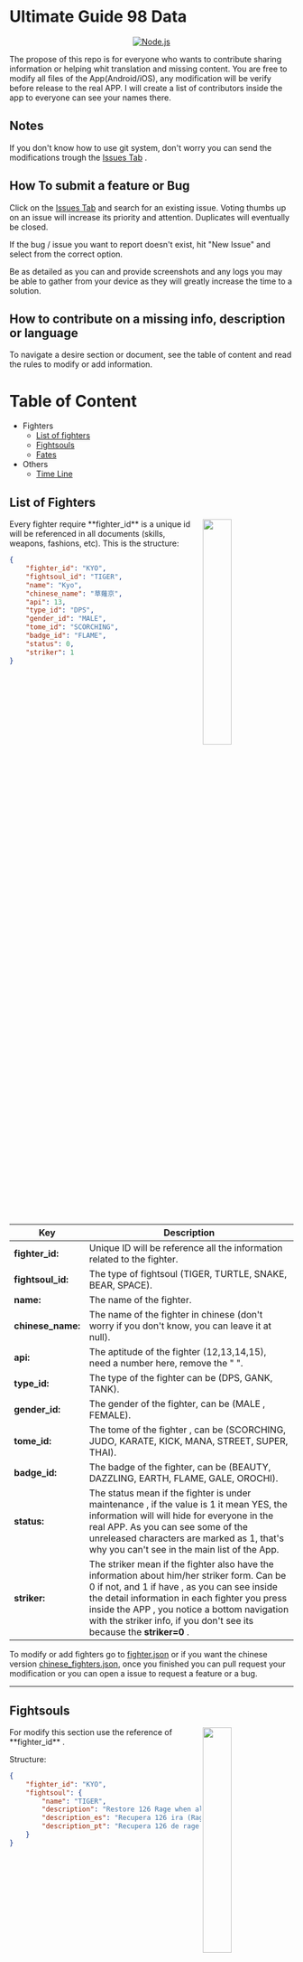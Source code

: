 # Ultimate Guide 98 Data

<!--lint disable no-literal-urls-->
<p align="center">
  <a href="https://nodejs.org/">
    <img
      alt="Node.js"
      src="https://www.ultimate-guides.net/assets/ug98/img/banner.png" 
    />
  </a>
</p>

The propose of this repo is for everyone who wants to contribute sharing information or helping whit translation and missing content. You are free to modify all files of the App(Android/iOS), any modification will be verify before release to the real APP. I will create a list of contributors inside the app to everyone can see your names there.

## Notes

If you don't know how to use git system, don't worry you can send the modifications trough the [Issues Tab](https://github.com/ultimate-guides/ultimate-guide-98-data/issues) .

## How To submit a feature or Bug

Click on the [Issues Tab](https://github.com/ultimate-guides/ultimate-guide-98-data/issues) and search for an existing issue. Voting thumbs up on an issue will increase its priority and attention. Duplicates will eventually be closed.

If the bug / issue you want to report doesn't exist, hit "New Issue" and select from the correct option.

Be as detailed as you can and provide screenshots and any logs you may be able to gather from your device as they will greatly increase the time to a solution.

## How to contribute on a missing info, description or language

To navigate a desire section or document, see the table of content and read the rules to modify or add information.

# Table of Content

-   Fighters
    -   [List of fighters](#List-of-Fighters)
    -   [Fightsouls](#Fightsouls)
    -   [Fates](#Fates)
-   Others
    -   [Time Line](#Time-Line)

## List of Fighters

<img src="https://www.ultimate-guides.net/assets/ug98/img/fighters.GIF" align="right" width="32%"/>
Every fighter require **fighter_id** is a unique id will be referenced in all documents (skills, weapons, fashions, etc). This is the structure:

```json
{
	"fighter_id": "KYO",
	"fightsoul_id": "TIGER",
	"name": "Kyo",
	"chinese_name": "草薙京",
	"api": 13,
	"type_id": "DPS",
	"gender_id": "MALE",
	"tome_id": "SCORCHING",
	"badge_id": "FLAME",
	"status": 0,
	"striker": 1
}
```

| Key               | Description                                                                                                                                                                                                                                                                                                           |
| ----------------- | --------------------------------------------------------------------------------------------------------------------------------------------------------------------------------------------------------------------------------------------------------------------------------------------------------------------- |
| **fighter_id:**   | Unique ID will be reference all the information related to the fighter.                                                                                                                                                                                                                                               |
| **fightsoul_id:** | The type of fightsoul (TIGER, TURTLE, SNAKE, BEAR, SPACE).                                                                                                                                                                                                                                                            |
| **name:**         | The name of the fighter.                                                                                                                                                                                                                                                                                              |
| **chinese_name:** | The name of the fighter in chinese (don't worry if you don't know, you can leave it at null).                                                                                                                                                                                                                         |
| **api:**          | The aptitude of the fighter (12,13,14,15), need a number here, remove the " ".                                                                                                                                                                                                                                        |
| **type_id:**      | The type of the fighter can be (DPS, GANK, TANK).                                                                                                                                                                                                                                                                     |
| **gender_id:**    | The gender of the fighter, can be (MALE , FEMALE).                                                                                                                                                                                                                                                                    |
| **tome_id:**      | The tome of the fighter , can be (SCORCHING, JUDO, KARATE, KICK, MANA, STREET, SUPER, THAI).                                                                                                                                                                                                                          |
| **badge_id:**     | The badge of the fighter, can be (BEAUTY, DAZZLING, EARTH, FLAME, GALE, OROCHI).                                                                                                                                                                                                                                      |
| **status:**       | The status mean if the fighter is under maintenance , if the value is 1 it mean YES, the information will will hide for everyone in the real APP. As you can see some of the unreleased characters are marked as 1, that's why you can't see in the main list of the App.                                             |
| **striker:**      | The striker mean if the fighter also have the information about him/her striker form. Can be 0 if not, and 1 if have , as you can see inside the detail information in each fighter you press inside the APP , you notice a bottom navigation with the striker info, if you don't see its because the **striker=0** . |

To modify or add fighters go to [fighter.json](https://github.com/ultimate-guides/ultimate-guide-98-data/blob/master/jsons/global/fighters/fighters.json) or if you want the chinese version [chinese_fighters.json](https://github.com/ultimate-guides/ultimate-guide-98-data/blob/master/jsons/chinese/fighters/chinese_fighters.json), once you finished you can pull request your modification or you can open a issue to request a feature or a bug.

---

## Fightsouls

<img src="https://www.ultimate-guides.net/assets/ug98/img/fightsouls.jpg" align="right" width="32%"/>
For modify this section use the reference of **fighter_id** .

Structure:

```json
{
	"fighter_id": "KYO",
	"fightsoul": {
		"name": "TIGER",
		"description": "Restore 126 Rage when ally dies. (3/4 for enemy)",
		"description_es": "Recupera 126 ira (Rage) cuando un aliado muere. (3 /4 por enemigo)",
		"description_pt": "Recupera 126 de rage quando um aliado morre (3/4 por inimigo)."
	}
}
```

| Key                 | Description                                                                                                                                      |
| ------------------- | ------------------------------------------------------------------------------------------------------------------------------------------------ |
| **fighter_id:**     | Unique ID will be reference all the information related to the fighter.                                                                          |
| **name:**           | Name of the fightsoul can be (TIGER, SNAKE, TURTLE, BEAR, SPACE), try to match this name with the **fightsoul_id** inside of the fighters.json . |
| **description:**    | English description of the fightsoul, can be at any lvl you want just specify in the description.                                                |
| **description_es:** | Spanish description of the fightsoul, can be any lvl you want just specify in the description.                                                   |
| **description_pt:** | Portuguese description of the fightsoul, can be any lvl you want just specify in the description.                                                |

To modify or add fightsouls go to [fightsouls.json](https://github.com/ultimate-guides/ultimate-guide-98-data/blob/master/jsons/global/fighters/fightsouls.json) or if you want the chinese version [chinese_fightsouls.json](https://github.com/ultimate-guides/ultimate-guide-98-data/blob/master/jsons/chinese/fighters/chinese_fightsouls.json), once you finished you can pull request your modification or you can open a issue to request a feature or a bug. |

## Fates

<img src="https://www.ultimate-guides.net/assets/ug98/img/fates.jpeg" align="right" width="32%"/>
For modify this section use the reference of **fighter_id** .

Structure:

```json
{
	"fighter_id": "KYO",
	"fates": [
		{
			"bosses": "Kyo, Benimaru, Daimon",
			"attr": "ATK +20%"
		},
		{
			"bosses": "Kyo, Iori, Chizuru",
			"attr": "ATK +20%"
		},
		{
			"bosses": "Kyo, Shingo",
			"attr": "ATK +20%"
		}
	]
}
```

| Key         | Description                                                                                  |
| ----------- | -------------------------------------------------------------------------------------------- |
| **bosses:** | The name of the fighters separate with comas, can be any name, no need fighter_id this time. |
| **attr:**   | The benefit of complete the fighters , like ATK + 20% , HP + 25% etc.                        |

To modify or add fighters go to [fates.json](https://github.com/ultimate-guides/ultimate-guide-98-data/blob/master/jsons/global/fighters/fates.json) or if you want the chinese version [chinese_fates.json](https://github.com/ultimate-guides/ultimate-guide-98-data/blob/master/jsons/chinese/fighters/chinese_fates.json), once you finished you can pull request your modification or you can open a issue to request a feature or a bug.

## Partners

<img src="https://www.ultimate-guides.net/assets/ug98/img/partners.jpeg" align="right" width="32%"/>
For modify this section use the reference of **fighter_id** .

Structure:

```json
{
	"fighter_id": "KYO",
	"partners": {
		"partner_1": "BENIMARU",
		"partner_2": "SAISYU",
		"partner_3": "KASUMI"
	}
}
```

**partner_1, partner_2, partner_3:** Is the partner referenced with the fighter_id (The fighter_id needs to exist in the fighters.json file).

## Fashions

<img src="https://www.ultimate-guides.net/assets/ug98/img/fashions.jpeg" align="right" width="32%"/>
For modify this section use the reference of **fighter_id** .
Structure:

```json
{
	"fighter_id": "KYO",
	"name": "Red Fire",
	"cost": null,
	"atribute_1": "ATK: +300",
	"atribute_2": "DEF: +240",
	"img_name": "fashion_kyo_1"
}
```

| Key                         | Description                                                     |
| --------------------------- | --------------------------------------------------------------- |
| **name:**                   | The name of the fashion.                                        |
| **cost:**                   | The cost of the fashion in diamonds (8800 need to be a number). |
| **atribute_1, atribute_2:** | The benefits of the fashion that gives when user buy it.        |
| **img_name:**               | The name of the fashion file.                                   |

## Weapons

<img src="https://www.ultimate-guides.net/assets/ug98/img/weapons.JPG" align="right" width="32%"/>
For modify this section use the reference of **fighter_id** .

Structure:

```json
{
	"fighter_id": "KYO",
	"weapon_awakened": {
		"name": "Kusanagi Sword",
		"description": "Strikes a Column, burning them and reducing their Rage by 300.",
		"description_es": "Impacta a una columna quemando los enemigos y reduciendoles la ira (rage) por 300.",
		"description_pt": "Atinge uma coluna de inimigos, causando queimadura e reduzindo 300 de rage. ",
		"contributor": "Sangogrin (s5)"
	}
}
```

| Key                 | Description                                         |
| ------------------- | --------------------------------------------------- |
| **name:**           | The name of the weapon.                             |
| **description:**    | English description of the weapon(the benefits).    |
| **description_es:** | Spanish description of the weapon(the benefits).    |
| **description_pt:** | Portuguese description of the weapon(the benefits). |

## Follow us

Facebook Fan Page - https://www.facebook.com/UgKof98/

Discord - https://discord.gg/mvC8R7p

Twitter - https://twitter.com/98_guide

### Donate

<a href='https://ko-fi.com/G2G11VE3M' target='_blank'><img height='36' style='border:0px;height:36px;' src='https://cdn.ko-fi.com/cdn/kofi1.png?v=2' border='0' alt='Buy Me a Coffee at ko-fi.com' /></a>
